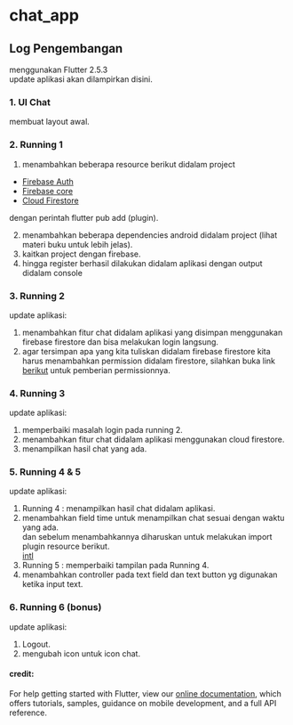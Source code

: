 # chat_app  

## Log Pengembangan  
menggunakan Flutter 2.5.3  
update aplikasi akan dilampirkan disini.

### 1. UI Chat
membuat layout awal.   

### 2. Running 1
1. menambahkan beberapa resource berikut didalam project  
- [Firebase Auth](https://pub.dev/packages/firebase_auth/install)  
- [Firebase core](https://pub.dev/packages/firebase_core/install)  
- [Cloud Firestore](https://pub.dev/packages/cloud_firestore/install)   

 dengan perintah flutter pub add (plugin).  

2. menambahkan beberapa dependencies android didalam project
(lihat materi buku untuk lebih jelas).  
3. kaitkan project dengan firebase.  
4. hingga register berhasil dilakukan didalam aplikasi dengan output didalam console  

### 3. Running 2  
update aplikasi:  
1. menambahkan fitur chat didalam aplikasi yang disimpan menggunakan firebase firestore dan bisa melakukan login langsung.  
2. agar tersimpan apa yang kita tuliskan didalam firebase firestore kita harus menambahkan permission didalam firestore, silahkan buka link [berikut](https://firebase.google.com/docs/firestore/security/get-started#auth-required) untuk pemberian permissionnya.  

### 4. Running 3
update aplikasi:
1. memperbaiki masalah login pada running 2.
2. menambahkan fitur chat didalam aplikasi menggunakan cloud firestore.
3. menampilkan hasil chat yang ada.

### 5. Running 4 & 5  
update aplikasi:  
1. Running 4 : menampilkan hasil chat didalam aplikasi.  
2. menambahkan field time untuk menampilkan chat sesuai dengan waktu yang ada.  
   dan sebelum menambahkannya diharuskan untuk melakukan import plugin resource berikut.  
   [intl](https://pub.dev/packages/intl/install)  
3. Running 5 : memperbaiki tampilan pada Running 4.  
4. menambahkan controller pada text field dan text button yg digunakan ketika input text.  

### 6. Running 6 (bonus)
update aplikasi:
1. Logout.
2. mengubah icon untuk icon chat.
#### credit:  
For help getting started with Flutter, view our
[online documentation](https://flutter.dev/docs), which offers tutorials,
samples, guidance on mobile development, and a full API reference.
